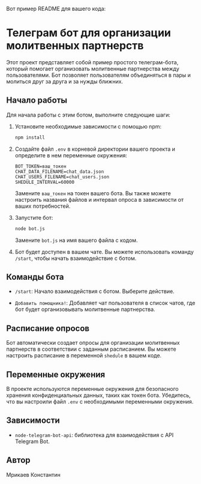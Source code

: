 Вот пример README для вашего кода:

# Телеграм бот для организации молитвенных партнерств

Этот проект представляет собой пример простого телеграм-бота, который помогает организовать молитвенные партнерства между пользователями. Бот позволяет пользователям объединяться в пары и молиться друг за друга и за нужды ближних.

## Начало работы

Для начала работы с этим ботом, выполните следующие шаги:

1. Установите необходимые зависимости с помощью npm:

   ```bash
   npm install
   ```

2. Создайте файл `.env` в корневой директории вашего проекта и определите в нем переменные окружения:

   ```
   BOT_TOKEN=ваш_токен
   CHAT_DATA_FILENAME=chat_data.json
   CHAT_USERS_FILENAME=chat_users.json
   SHEDULE_INTERVAL=60000
   ```

   Замените `ваш_токен` на токен вашего бота. Вы также можете настроить названия файлов и интервал опроса в зависимости от ваших потребностей.

3. Запустите бот:

   ```bash
   node bot.js
   ```

   Замените `bot.js` на имя вашего файла с кодом.

4. Бот будет доступен в вашем чате. Вы можете использовать команду `/start`, чтобы начать взаимодействие с ботом.

## Команды бота

- `/start`: Начало взаимодействия с ботом. Выберите действие.

- `Добавить помощника!`: Добавляет чат пользователя в список чатов, где бот будет организовывать молитвенные партнерства.

## Расписание опросов

Бот автоматически создает опросы для организации молитвенных партнерств в соответствии с заданным расписанием. Вы можете настроить расписание в переменной `shedule` в вашем коде.

## Переменные окружения

В проекте используются переменные окружения для безопасного хранения конфиденциальных данных, таких как токен бота. Убедитесь, что вы настроили файл `.env` с необходимыми переменными окружения.

## Зависимости

- `node-telegram-bot-api`: библиотека для взаимодействия с API Telegram Bot.

## Автор

Мрикаев Константин
